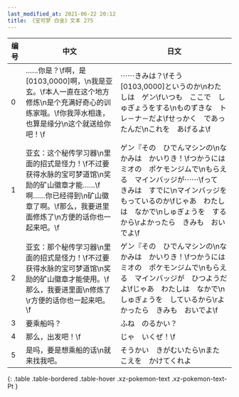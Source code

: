 ```yaml
---
last_modified_at: 2021-06-22 20:12
title: 《宝可梦 白金》文本 275
---
```

| 编号 | 中文 | 日文 |
| ---- | ---- | ---- |
| 0 | ……你是？\f啊，是[0103,0000]啊，\n我是亚玄。\f本人一直在这个地方修炼\n是个充满好奇心的训练家哦。\f你我萍水相逢，也算是缘分\n这个就送给你吧！\f | ⋯⋯きみは？\fそう　[0103,0000]というのか\nわたしは　ゲン\fいつも　ここで　しゅぎょうをする\nものずきな　トレ－ナ－だよ\fせっかく　であったんだ\nこれを　あげるよ\f |
| 1 | 亚玄：这个秘传学习器\n里面的招式是怪力！\f不过要获得水脉的宝可梦道馆\n奖励的矿山徽章才能……\f啊……你已经得到\n矿山徽章了啊。\f那么，我要进里面修炼了\n方便的话你也一起来吧。\f | ゲン『その　ひでんマシンの\nなかみは　かいりき！\fつかうには　ミオの　ポケモンジムで\nもらえる　マインバッジが⋯⋯\fって　きみは　すでに\nマインバッジを　もっているのか\fじゃあ　わたしは　なかで\nしゅぎょうを　するから\rよかったら　きみも　おいでよ\f |
| 2 | 亚玄：那个秘传学习器\n里面的招式是怪力！\f不过要获得水脉的宝可梦道馆\n奖励的矿山徽章才能使用。\f那么，我要进里面\n修炼了\r方便的话你也一起来吧。\f | ゲン『その　ひでんマシンの\nなかみは　かいりき！\fつかうには　ミオの　ポケモンジムで\nもらえる　マインバッジが　ひつようだよ\fじゃあ　わたしは　なかで\nしゅぎょうを　しているから\rよかったら　きみも　おいでよ\f |
| 3 | 要乘船吗？ | ふね　のるかい？ |
| 4 | 那么，出发吧！\f | じゃ　いくぜ！\f |
| 5 | 是吗，要是想乘船的话\n就来找我吧。 | そうかい　きがむいたら\nまた　こえを　かけてくれよ |
{: .table .table-bordered .table-hover .xz-pokemon-text .xz-pokemon-text-Pt }